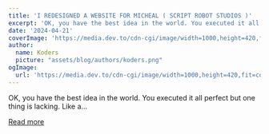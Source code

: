 ```yaml
---
title: 'I REDESIGNED A WEBSITE FOR MICHEAL ( SCRIPT ROBOT STUDIOS )'
excerpt: 'OK, you have the best idea in the world. You executed it all perfect but one thing is lacking. Like a...'
date: '2024-04-21'
coverImage: 'https://media.dev.to/cdn-cgi/image/width=1000,height=420,fit=cover,gravity=auto,format=auto/https%3A%2F%2Fdev-to-uploads.s3.amazonaws.com%2Fuploads%2Farticles%2Fl92nlj37vpswdikhh6in.png'
author:
  name: Koders
  picture: "assets/blog/authors/koders.png"
ogImage:
  url: 'https://media.dev.to/cdn-cgi/image/width=1000,height=420,fit=cover,gravity=auto,format=auto/https%3A%2F%2Fdev-to-uploads.s3.amazonaws.com%2Fuploads%2Farticles%2Fl92nlj37vpswdikhh6in.png'
---
```


OK, you have the best idea in the world. You executed it all perfect but one thing is lacking. Like a...

[Read more](https://dev.to/mince/i-redesigned-a-website-for-micheal-script-robot-studios--1g39)
